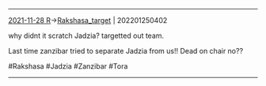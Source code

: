 ***
[2021-11-28 R](../../sessions/notes_brian/2021-11-28%20R.md)->[Rakshasa_target](Insights/Attach/Rakshasa_target.md) | 202201250402

why didnt it scratch Jadzia? targetted out team. 

Last time zanzibar tried to separate Jadzia from us!! Dead on chair no??

#Rakshasa #Jadzia #Zanzibar #Tora 

***
